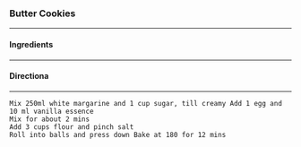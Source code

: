 ### Butter Cookies
---
#### Ingredients

---
#### Directiona

---


```
Mix 250ml white margarine and 1 cup sugar, till creamy Add 1 egg and 10 ml vanilla essence
Mix for about 2 mins
Add 3 cups flour and pinch salt
Roll into balls and press down Bake at 180 for 12 mins
```